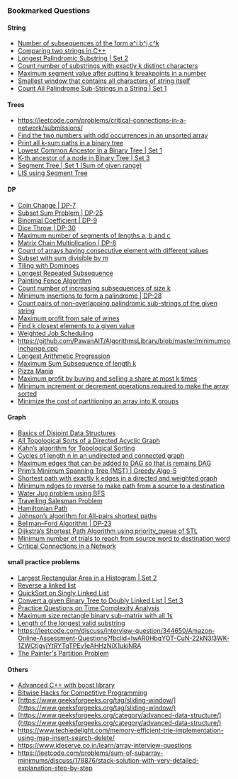 ### Bookmarked Questions

#### String
- [Number of subsequences of the form a^i b^j c^k](https://www.geeksforgeeks.org/number-subsequences-form-ai-bj-ck/)
- [Comparing two strings in C++](https://www.geeksforgeeks.org/comparing-two-strings-cpp/)
- [Longest Palindromic Substring | Set 2](https://www.geeksforgeeks.org/longest-palindromic-substring-set-2/)
- [Count number of substrings with exactly k distinct characters](https://www.geeksforgeeks.org/count-number-of-substrings-with-exactly-k-distinct-characters/)
- [Maximum segment value after putting k breakpoints in a number](https://www.geeksforgeeks.org/maximum-segment-value-putting-k-breakpoints-number/)
- [Smallest window that contains all characters of string itself](https://www.geeksforgeeks.org/smallest-window-contains-characters-string/)
- [Count All Palindrome Sub-Strings in a String | Set 1](https://www.geeksforgeeks.org/count-palindrome-sub-strings-string/)
 
#### Trees

- https://leetcode.com/problems/critical-connections-in-a-network/submissions/
- [Find the two numbers with odd occurrences in an unsorted array
](https://www.geeksforgeeks.org/find-the-two-numbers-with-odd-occurences-in-an-unsorted-array/)
- [Print all k-sum paths in a binary tree
](https://www.geeksforgeeks.org/print-k-sum-paths-binary-tree/)
- [Lowest Common Ancestor in a Binary Tree | Set 1](https://www.geeksforgeeks.org/lowest-common-ancestor-binary-tree-set-1/)
- [K-th ancestor of a node in Binary Tree | Set 3](
https://www.geeksforgeeks.org/k-th-ancestor-of-a-node-in-binary-tree-set-3)
- [Segment Tree | Set 1 (Sum of given range)](https://www.geeksforgeeks.org/segment-tree-set-1-sum-of-given-range/)
- [LIS using Segment Tree](https://www.geeksforgeeks.org/lis-using-segment-tree/)






#### DP
- [Coin Change | DP-7](https://www.geeksforgeeks.org/coin-change-dp-7/)
- [Subset Sum Problem | DP-25](https://www.geeksforgeeks.org/subset-sum-problem-dp-25/)
- [Binomial Coefficient | DP-9](https://www.geeksforgeeks.org/binomial-coefficient-dp-9/)
- [Dice Throw | DP-30](https://www.geeksforgeeks.org/dice-throw-dp-30/)
- [Maximum number of segments of lengths a, b and c](https://www.geeksforgeeks.org/maximum-number-segments-lengths-b-c/)
- [Matrix Chain Multiplication | DP-8](https://www.geeksforgeeks.org/matrix-chain-multiplication-dp-8/)
- [Count of arrays having consecutive element with different values](https://www.geeksforgeeks.org/count-arrays-consecutive-element-different-values/)
- [Subset with sum divisible by m](https://www.geeksforgeeks.org/subset-sum-divisible-m/)
- [Tiling with Dominoes](https://www.geeksforgeeks.org/tiling-with-dominoes/)
- [Longest Repeated Subsequence](https://www.geeksforgeeks.org/longest-repeated-subsequence/)
- [Painting Fence Algorithm](https://www.geeksforgeeks.org/painting-fence-algorithm/)
- [Count number of increasing subsequences of size k](https://www.geeksforgeeks.org/count-number-increasing-subsequences-size-k/)
- [Minimum insertions to form a palindrome | DP-28](https://www.geeksforgeeks.org/minimum-insertions-to-form-a-palindrome-dp-28/)
- [Count pairs of non-overlapping palindromic sub-strings of the given string](https://www.geeksforgeeks.org/count-pairs-of-non-overlapping-palindromic-sub-strings-of-the-given-string/)
- [Maximum profit from sale of wines](https://www.geeksforgeeks.org/maximum-profit-sale-wines/)
- [Find k closest elements to a given value
](https://www.geeksforgeeks.org/find-k-closest-elements-given-value/)
- [Weighted Job Scheduling](https://www.geeksforgeeks.org/weighted-job-scheduling/)
- https://github.com/PawanAIT/AlgorithmsLibrary/blob/master/minimumcoinchange.cpp
- [Longest Arithmetic Progression](https://practice.geeksforgeeks.org/problems/longest-arithmetic-progression/0)
- [Maximum Sum Subsequence of length k](https://practice.geeksforgeeks.org/problems/maximum-sum-subsequence-of-length-k/0)
- [Pizza Mania](https://practice.geeksforgeeks.org/problems/pizza-mania/0)
- [Maximum profit by buying and selling a share at most k times](https://www.geeksforgeeks.org/maximum-profit-by-buying-and-selling-a-share-at-most-k-times/)
- [Minimum increment or decrement operations required to make the array sorted](https://www.geeksforgeeks.org/minimum-increment-or-decrement-operations-required-to-make-the-array-sorted/)
- [Minimize the cost of partitioning an array into K groups](https://www.geeksforgeeks.org/minimize-the-cost-of-partitioning-an-array-into-k-groups/)



#### Graph

- [Basics of Disjoint Data Structures](https://www.hackerearth.com/practice/data-structures/disjoint-data-strutures/basics-of-disjoint-data-structures/tutorial/)
- [ All Topological Sorts of a Directed Acyclic Graph](https://www.geeksforgeeks.org/all-topological-sorts-of-a-directed-acyclic-graph/)
- [Kahn’s algorithm for Topological Sorting](https://www.geeksforgeeks.org/topological-sorting-indegree-based-solution/)
- [Cycles of length n in an undirected and connected graph](https://www.geeksforgeeks.org/cycles-of-length-n-in-an-undirected-and-connected-graph/)
- [Maximum edges that can be added to DAG so that is remains DAG](https://www.geeksforgeeks.org/maximum-edges-can-added-dag-remains-dag/)
- [Prim’s Minimum Spanning Tree (MST) | Greedy Algo-5](https://www.geeksforgeeks.org/prims-minimum-spanning-tree-mst-greedy-algo-5/)
- [Shortest path with exactly k edges in a directed and weighted graph](https://www.geeksforgeeks.org/shortest-path-exactly-k-edges-directed-weighted-graph/)
-   [Minimum edges to reverse to make path from a source to a destination
](https://www.geeksforgeeks.org/minimum-edges-reverse-make-path-source-destination/)
- [Water Jug problem using BFS](https://www.geeksforgeeks.org/water-jug-problem-using-bfs/)
- [Travelling Salesman Problem ](https://practice.geeksforgeeks.org/problems/travelling-salesman-problem/0)
- [Hamiltonian Path ](https://practice.geeksforgeeks.org/problems/hamiltonian-path/0#_=_)
- [Johnson’s algorithm for All-pairs shortest paths](https://www.geeksforgeeks.org/johnsons-algorithm/)
- [Bellman–Ford Algorithm | DP-23](https://www.geeksforgeeks.org/bellman-ford-algorithm-dp-23/)
- [Dijkstra’s Shortest Path Algorithm using priority_queue of STL](https://www.geeksforgeeks.org/dijkstras-shortest-path-algorithm-using-priority_queue-stl/)
- [Minimum number of trials to reach from source word to destination word
](https://www.ideserve.co.in/learn/minimum-trials-to-reach-from-source-to-destination-word)
- [ Critical Connections in a Network](https://leetcode.com/problems/critical-connections-in-a-network/)



#### small practice problems
- [Largest Rectangular Area in a Histogram | Set 2](https://www.geeksforgeeks.org/largest-rectangle-under-histogram/)
- [Reverse a linked list](https://www.geeksforgeeks.org/reverse-a-linked-list/)
- [QuickSort on Singly Linked List](https://www.geeksforgeeks.org/quicksort-on-singly-linked-list/)
- [Convert a given Binary Tree to Doubly Linked List | Set 3](https://www.geeksforgeeks.org/convert-given-binary-tree-doubly-linked-list-set-3/)
- [Practice Questions on Time Complexity Analysis](https://www.geeksforgeeks.org/practice-questions-time-complexity-analysis/)
- [Maximum size rectangle binary sub-matrix with all 1s](https://www.geeksforgeeks.org/maximum-size-rectangle-binary-sub-matrix-1s/)
- [Length of the longest valid substring](https://www.geeksforgeeks.org/length-of-the-longest-valid-substring/)
- https://leetcode.com/discuss/interview-question/344650/Amazon-Online-Assessment-Questions?fbclid=IwAR0HbqYOT-CuN-22kN3l3WK-1ZWCtjgvjYtRYTqTPEv1eAHHzNiX1ukiNRA
- [The Painter's Partition Problem ](https://practice.geeksforgeeks.org/problems/the-painters-partition-problem/0)
 


#### Others
- [Advanced C++ with boost library](https://www.geeksforgeeks.org/advanced-c-boost-library/)
- [Bitwise Hacks for Competitive Programming](https://www.geeksforgeeks.org/bitwise-hacks-for-competitive-programming/)
- [https://www.geeksforgeeks.org/tag/sliding-window/](https://www.geeksforgeeks.org/tag/sliding-window/)
- [https://www.geeksforgeeks.org/category/advanced-data-structure/](https://www.geeksforgeeks.org/category/advanced-data-structure/)
- https://www.techiedelight.com/memory-efficient-trie-implementation-using-map-insert-search-delete/
- https://www.ideserve.co.in/learn/array-interview-questions
- https://leetcode.com/problems/sum-of-subarray-minimums/discuss/178876/stack-solution-with-very-detailed-explanation-step-by-step





